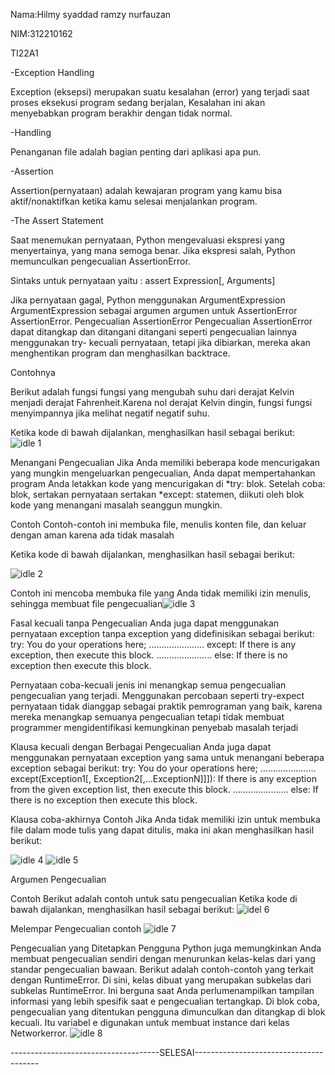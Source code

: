 Nama:Hilmy syaddad ramzy nurfauzan

NIM:312210162


TI22A1

-Exception Handling

Exception (eksepsi) merupakan suatu kesalahan (error) yang terjadi saat proses eksekusi program sedang berjalan,
Kesalahan ini akan menyebabkan program berakhir dengan tidak normal.

-Handling

Penanganan file adalah bagian penting dari aplikasi apa pun.

-Assertion

Assertion(pernyataan) adalah kewajaran program yang kamu bisa aktif/nonaktifkan ketika kamu selesai menjalankan program.

-The Assert Statement

Saat menemukan pernyataan, Python mengevaluasi ekspresi yang menyertainya, yang mana semoga benar. Jika ekspresi salah, Python memunculkan pengecualian AssertionError.

Sintaks untuk pernyataan yaitu :
assert Expression[, Arguments]

Jika pernyataan gagal, Python menggunakan ArgumentExpression ArgumentExpression sebagai argumen argumen untuk AssertionError AssertionError. Pengecualian AssertionError Pengecualian AssertionError dapat ditangkap dan ditangani ditangani seperti pengecualian lainnya menggunakan try- kecuali pernyataan, tetapi jika dibiarkan, mereka akan menghentikan program dan menghasilkan backtrace.

Contohnya

Berikut adalah fungsi fungsi yang mengubah suhu dari derajat Kelvin menjadi derajat Fahrenheit.Karena nol derajat Kelvin dingin, fungsi fungsi menyimpannya jika melihat negatif negatif suhu.

Ketika kode di bawah dijalankan, menghasilkan hasil sebagai berikut:
![idle 1](https://user-images.githubusercontent.com/115677769/208601324-f40532d0-95de-4c56-9265-668607ffbad7.png)

Menangani Pengecualian
Jika Anda memiliki beberapa kode mencurigakan yang mungkin mengeluarkan pengecualian, Anda dapat mempertahankan program Anda letakkan kode yang mencurigakan di *try: blok. Setelah coba: blok, sertakan pernyataan sertakan *except: statemen, diikuti oleh blok kode yang menangani masalah seanggun mungkin.

Contoh
Contoh-contoh ini membuka file, menulis konten file, dan keluar dengan aman karena ada tidak masalah

Ketika kode di bawah dijalankan, menghasilkan hasil sebagai berikut:

![idle 2](https://user-images.githubusercontent.com/115677769/208601674-becab60a-5f8a-46b7-b441-0c0b3ecc7126.png)

Contoh ini mencoba membuka file yang Anda tidak memiliki izin menulis, sehingga membuat file pengecualian![idle 3](https://user-images.githubusercontent.com/115677769/208601769-db699b2f-a220-4b31-9d13-a35ea5529c44.png)

Fasal kecuali tanpa Pengecualian
Anda juga dapat menggunakan pernyataan exception tanpa exception yang didefinisikan sebagai berikut:
try: You do your operations here; ...................... except: If there is any exception, then execute this block. ...................... else: If there is no exception then execute this block.

Pernyataan coba-kecuali jenis ini menangkap semua pengecualian pengecualian yang terjadi. Menggunakan percobaan seperti try-expect pernyataan tidak dianggap sebagai praktik pemrograman yang baik, karena mereka menangkap semuanya pengecualian tetapi tidak membuat programmer mengidentifikasi kemungkinan penyebab masalah terjadi

Klausa kecuali dengan Berbagai Pengecualian
Anda juga dapat menggunakan pernyataan exception yang sama untuk menangani beberapa exception sebagai berikut:
try: You do your operations here; ...................... except(Exception1[, Exception2[,...ExceptionN]]]): If there is any exception from the given exception list, then execute this block. ...................... else: If there is no exception then execute this block.

Klausa coba-akhirnya
Contoh
Jika Anda tidak memiliki izin untuk membuka file dalam mode tulis yang dapat ditulis, maka ini akan menghasilkan hasil berikut: 

![idle 4](https://user-images.githubusercontent.com/115677769/208601996-bf40849c-1f76-41ce-877d-a2d43791663d.png)
![idle 5](https://user-images.githubusercontent.com/115677769/208602117-4f9160bd-d9c8-49ef-96a4-78e85a0dd3fc.png)

Argumen Pengecualian

Contoh
Berikut adalah contoh untuk satu pengecualian
Ketika kode di bawah dijalankan, menghasilkan hasil sebagai berikut:
![idel 6](https://user-images.githubusercontent.com/115677769/208602235-01f903dd-a22f-4e81-8cf9-5d3916348ef5.png)

Melempar Pengecualian
contoh
![idle 7](https://user-images.githubusercontent.com/115677769/208602351-1831583b-d50f-4d4c-a2b2-134ab1606dda.png)


Pengecualian yang Ditetapkan Pengguna
Python juga memungkinkan Anda membuat pengecualian sendiri dengan menurunkan kelas-kelas dari yang standar pengecualian bawaan.
Berikut adalah contoh-contoh yang terkait dengan RuntimeError. Di sini, kelas dibuat yang merupakan subkelas dari subkelas RuntimeError. Ini berguna saat Anda perlumenampilkan tampilan informasi yang lebih spesifik saat e pengecualian tertangkap.
Di blok coba, pengecualian yang ditentukan pengguna dimunculkan dan ditangkap di blok kecuali. Itu variabel e digunakan untuk membuat instance dari kelas Networkerror.
![idle 8](https://user-images.githubusercontent.com/115677769/208602558-42d62283-d7b4-4250-a45e-b1f3e3f6293d.png)


-------------------------------------SELESAI---------------------------------------

